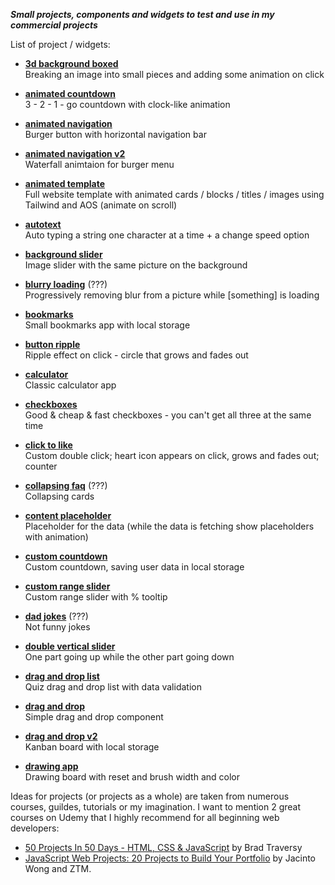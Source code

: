 ***Small projects, components and widgets to test and use in my commercial projects***


List of project / widgets:

- **[3d background boxed](https://nsokolov114.github.io/components-and-widgets/3d-background-boxes/)**  
Breaking an image into small pieces and adding some animation on click

- **[animated countdown](https://nsokolov114.github.io/components-and-widgets/animated-countdown/)**  
3 - 2 - 1 - go countdown with clock-like animation

- **[animated navigation](https://nsokolov114.github.io/components-and-widgets/animated-navigation/)**  
Burger button with horizontal navigation bar

- **[animated navigation v2](https://nsokolov114.github.io/components-and-widgets/animated-navigation-2/)**  
Waterfall animtaion for burger menu

- **[animated template](https://nsokolov114.github.io/components-and-widgets/animated-template/)**  
Full website template with animated cards / blocks / titles / images using Tailwind and AOS (animate on scroll)

- **[autotext](https://nsokolov114.github.io/components-and-widgets/autotext/)**  
Auto typing a string one character at a time + a change speed option

- **[background slider](https://nsokolov114.github.io/components-and-widgets/background-slider/)**  
Image slider with the same picture on the background

- **[blurry loading](https://nsokolov114.github.io/components-and-widgets/blurry-loading/)** (???)  
Progressively removing blur from a picture while [something] is loading

- **[bookmarks](https://nsokolov114.github.io/components-and-widgets/bookmarks/)**  
Small bookmarks app with local storage

- **[button ripple](https://nsokolov114.github.io/components-and-widgets/button-ripple/)**  
Ripple effect on click - circle that grows and fades out

- **[calculator](https://nsokolov114.github.io/components-and-widgets/calculator/)**  
Classic calculator app

- **[checkboxes](https://nsokolov114.github.io/components-and-widgets/checkboxes/)**  
Good & cheap & fast checkboxes - you can't get all three at the same time

- **[click to like](https://nsokolov114.github.io/components-and-widgets/click-to-like/)**  
Custom double click; heart icon appears on click, grows and fades out; counter




- **[collapsing faq](https://nsokolov114.github.io/components-and-widgets/collapsing-faq/)** (???)  
Collapsing cards

- **[content placeholder](https://nsokolov114.github.io/components-and-widgets/content-placeholder/)**  
Placeholder for the data (while the data is fetching show placeholders with animation)

- **[custom countdown](https://nsokolov114.github.io/components-and-widgets/custom-countdown/)**  
Custom countdown, saving user data in local storage

- **[custom range slider](https://nsokolov114.github.io/components-and-widgets/custom-range-slider/)**  
Custom range slider with % tooltip

- **[dad jokes](https://nsokolov114.github.io/components-and-widgets/dad-jokes/)**  (???)  
Not funny jokes

- **[double vertical slider](https://nsokolov114.github.io/components-and-widgets/double-vertical-slider/)**  
One part going up while the other part going down

- **[drag and drop list](https://nsokolov114.github.io/components-and-widgets/drag-and-drop-list/)**  
Quiz drag and drop list with data validation

- **[drag and drop](https://nsokolov114.github.io/components-and-widgets/drag-drop/)**  
Simple drag and drop component

- **[drag and drop v2](https://nsokolov114.github.io/components-and-widgets/drag-drop-2/)**  
Kanban board with local storage

- **[drawing app](https://nsokolov114.github.io/components-and-widgets/drawing-app/)**  
Drawing board with reset and brush width and color



Ideas for projects (or projects as a whole) are taken from numerous courses, guildes, tutorials or my imagination. I want to mention 2 great courses on Udemy that I highly recommend for all beginning web developers:  
- [50 Projects In 50 Days - HTML, CSS & JavaScript](https://www.udemy.com/course/50-projects-50-days/) by Brad Traversy  
- [JavaScript Web Projects: 20 Projects to Build Your Portfolio](https://www.udemy.com/course/javascript-web-projects-to-build-your-portfolio-resume/) by Jacinto Wong and ZTM.
